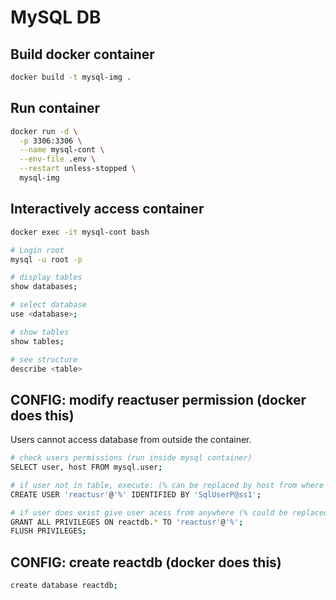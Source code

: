 # MySQL DB

## Build docker container

```sh
docker build -t mysql-img .
```

## Run container

```sh
docker run -d \
  -p 3306:3306 \
  --name mysql-cont \
  --env-file .env \
  --restart unless-stopped \
  mysql-img
```

## Interactively access container

```sh
docker exec -it mysql-cont bash

# Login root
mysql -u root -p

# display tables
show databases;

# select database
use <database>;

# show tables
show tables;

# see structure
describe <table>
```

## CONFIG: modify reactuser permission (docker does this)

Users cannot access database from outside the container.

```sh
# check users permissions (run inside mysql container)
SELECT user, host FROM mysql.user;

# if user not in table, execute: (% can be replaced by host from where to access)
CREATE USER 'reactusr'@'%' IDENTIFIED BY 'SqlUserP@ss1';

# if user does exist give user acess from anywhere (% could be replaced by 172.0.0.1 for example)
GRANT ALL PRIVILEGES ON reactdb.* TO 'reactusr'@'%';
FLUSH PRIVILEGES;
```

## CONFIG: create reactdb (docker does this)

```sh
create database reactdb;
```
